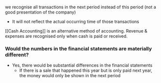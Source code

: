 we recognise all transactions in the next period instead of this period (not a good presentation of the company)
- It will not reflect the actual occurring time  of those transactions

[[Cash Accounting]] is an alternative method of accounting. Revenue & expenses are recognised only when cash is paid or received.
### Would the numbers in the financial statements are materially different?
- Yes, there would be substantial differences in the financial statements
	- If there is a sale that happened this year but is only paid next year, the money would only be shown in the next period